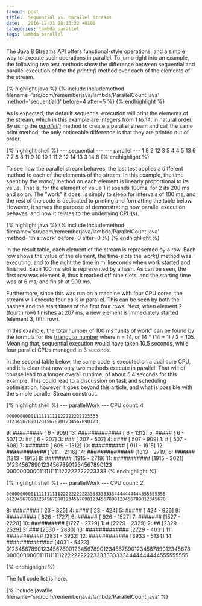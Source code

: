 ```yaml
---
layout: post
title:  Sequential vs. Parallel Streams
date:   2016-12-31 08:13:32 +0100
categories: lambda parallel
tags: lambda parallel
---
```


The [Java 8 Streams][STREAMS] API offers functional-style operations, and a simple way to execute such operations in parallel. To jump right into an example, the following two test methods show the difference between sequential and parallel execution of the the *println()* method over each of the elements of the stream.

{% highlight java %}
{% include includemethod filename='src/com/rememberjava/lambda/ParallelCount.java' method='sequential()' before=4  after=5 %}
{% endhighlight %}

As is expected, the default sequential execution will print the elements of the stream, which in this example are integers from 1 to 14, in natural order. By using the [*parallel()*][PARALLEL] method to create a parallel stream and call the same print method, the only noticeable difference is that they are printed out of order. 

{% highlight shell %}
 --- sequential ---      --- parallel ---
1                       9
2                       12
3                       5
4                       4
5                       13
6                       7
7                       6
8                       11
9                       10
10                      1
11                      2
12                      14
13                      3
14                      8
{% endhighlight %}

To see how the parallel stream behaves, the last test applies a different method to each of the elements of the stream. In this example, the time spent by the *work()* method on each element is linearly proportional to its value. That is, for the element of value 1 it spends 100ms, for 2 its 200 ms and so on. The "work" it does, is simply to sleep for intervals of 100 ms, and the rest of the code is dedicated to printing and formatting the table below. However, it serves the purpose of demonstrating how parallel execution behaves, and how it relates to the underlying CPU(s).

{% highlight java %}
{% include includemethod filename='src/com/rememberjava/lambda/ParallelCount.java' method='this::work' before=0  after=0 %}
{% endhighlight %}

In the result table, each element of the stream is represented by a row. Each row shows the value of the element, the time-slots the *work()* method was executing, and to the right the time in milliseconds when work started and finished. Each 100 ms slot is represented by a hash. As can be seen, the first row was element 9, thus it marked off nine slots, and the starting time was at 6 ms, and finish at 909 ms.

Furthermore, since this was run on a machine with four CPU cores, the stream will execute four calls in parallel. This can be seen by both the hashes and the start times of the first four rows. Next, when element 2 (fourth row) finishes at 207 ms, a new element is immediately started (element 3, fifth row).

In this example, the total number of 100 ms "units of work" can be found by the formula for the [triangular number][TRINUM] where n = 14, or 14 * (14 + 1) / 2 = 105. Meaning that, sequential execution would have taken 10.5 seconds, while four parallel CPUs managed in 3 seconds.

In the second table below, the same code is executed on a dual core CPU, and it is clear that now only two methods execute in parallel. That will of course lead to a longer overall runtime, of about 5.4 seconds for this example. This could lead to a discussion on task and scheduling optimisation, however it goes beyond this article, and what is possible with the simple parallel Stream construct.

{% highlight shell %}
 --- parallelWork ---
CPU count: 4

    0000000000111111111122222222223333
    0123456789012345678901234567890123
 9:  #########                          [   6 -  909]
13:  #############                      [   6 - 1312]
 5:  #####                              [   6 -  507]
 2:  ##                                 [   6 -  207]
 3:    ###                              [ 207 -  507]
 4:       ####                          [ 507 -  909]
 1:       #                             [ 507 -  608]
 7:        #######                      [ 609 - 1312]
10:           ##########                [ 911 - 1915]
12:           ############              [ 911 - 2116]
14:               ##############        [1313 - 2719]
 6:               ######                [1313 - 1915]
 8:                     ########        [1915 - 2719]
11:                     ###########     [1915 - 3021]
    0123456789012345678901234567890123
    0000000000111111111122222222223333
{% endhighlight %}

{% highlight shell %}
 --- parallelWork ---
CPU count: 2

    00000000001111111111222222222233333333334444444444555555555
    01234567890123456789012345678901234567890123456789012345678
 8:  ########                                                    [  23 -  825]
 4:  ####                                                        [  23 -  424]
 5:      #####                                                   [ 424 -  926]
 9:          #########                                           [ 826 - 1727]
 6:           ######                                             [ 926 - 1527]
 7:                 #######                                      [1527 - 2228]
10:                   ##########                                 [1727 - 2729]
 1:                        #                                     [2229 - 2329]
 2:                         ##                                   [2329 - 2529]
 3:                           ###                                [2530 - 2830]
13:                             #############                    [2729 - 4031]
11:                              ###########                     [2831 - 3932]
12:                                         ############         [3933 - 5134]
14:                                          ##############      [4031 - 5433]
    01234567890123456789012345678901234567890123456789012345678
    00000000001111111111222222222233333333334444444444555555555

{% endhighlight %}

The full code list is here.

{% include javafile filename='src/com/rememberjava/lambda/ParallelCount.java' %}


[STREAMS]: https://docs.oracle.com/javase/8/docs/api/java/util/stream/package-summary.html
[PARALLEL]: https://docs.oracle.com/javase/8/docs/api/java/util/stream/BaseStream.html#parallel--
[TRINUM]: https://en.wikipedia.org/wiki/Triangular_number
